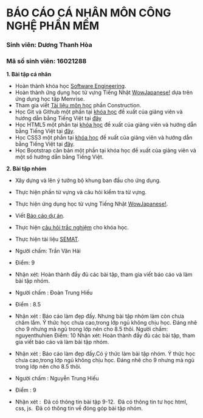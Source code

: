# BÁO CÁO CÁ NHÂN MÔN CÔNG NGHỆ PHẦN MỀM

### Sinh viên: Dương Thanh Hòa

### Mã số sinh viên: 16021288

**1. Bài tập cá nhân**
  + Hoàn thành khóa học [Software Engineering](https://courses.edx.org/courses/course-v1:UBCx+SoftEng1x+1T2018/course/).
  + Hoàn thành ứng dụng học từ vựng Tiếng Nhật [WowJapanese!](https://github.com/hoadt98/INT2208-2-2018/tree/master/DuongThanhHoa/Assignment%20Week%206) dựa trên ứng dụng học tập Memrise.
  + Tham gia viết [Tài liệu môn học](https://docs.google.com/document/d/1ZeJqF8DQVnt7jvckVnPp14eiHb8rsEVXdNw6jHuWMec/edit#heading=h.nzv2vaiffe4k) phần Construction.
  + Học Git và Github một phần tại [khóa học](https://classroom.udacity.com/courses/ud775) đề xuất của giảng viên và hướng dẫn bằng Tiếng Việt tại [đây](https://thachpham.com/tools/git-gioi-thieu-serie-git-co-ban.html) 
  + Học HTML5 một phần tại [khóa học](https://www.coursera.org/learn/html) đề xuất của giảng viên  và hướng dẫn bằng Tiếng Việt tại [đây](https://thachpham.com/series/html-co-ban). 
  + Học CSS3 một phần tại [khóa học](https://www.coursera.org/learn/introcss) đề xuất của giảng viên và hướng dẫn bằng Tiếng Việt tại [đây](https://thachpham.com/series/css-co-ban). 
  + Học Bootstrap căn bản một phần tại khóa học đề xuất của giảng viên và một số hướng dẫn bằng Tiếng Việt. 
  
**2. Bài tập nhóm**
  + Xây dựng và lên ý tưởng bộ khung ban đầu cho ứng dụng.
  + Thực hiện phần từ vựng và câu hỏi kiểm tra từ vựng.
  + Thực hiện ứng dụng học từ vựng Tiếng Nhật [WowJapanese!](https://github.com/truonganhhoang/INT2208-2-2018/tree/master/nhom-TrainingWeb).
  + Viết [Báo cáo dự án](https://drive.google.com/open?id=1GiTUaHDLzsQgJ__a02d9EzcgsQ7GNkjnNpHfBEne2wY).
  + Thực hiện [câu hỏi trắc nghiệm](https://docs.google.com/spreadsheets/d/1nYhXQ4Zyw5RZxdw37dMWKhO-TpJ7bJgl2-mVbd6kjq4/edit#gid=53497746) cho khóa học.
  + Thực hiện tài liệu [SEMAT](https://docs.google.com/spreadsheets/d/1morO_O0RKPnylfjxXBhJIBUIFtKugEdRLqVGfWTFDdg/edit?usp=drive_web).

+ Người chấm: Trần Văn Hải
+ Điểm: 9
+ Nhận xét: Hoàn thành đầy đủ các bài tập, tham gia viết báo cáo và làm bài tập nhóm.

+ Người chấm : Đoàn Trung Hiếu
+ Điểm : 8.5

+ Nhận xét : Báo cáo làm đẹp đấy. Nhưng bài tập nhóm làm còn chưa chăm lắm. Ý thức học chưa cao,trong lớp ngủ không chịu học. Đáng nhẽ cho 9 nhưng mà ngủ trong lớp nên cho 8.5 thôi.
Người chấm: nguyenthuhien
Điểm: 10
Nhận xét: Hoàn thành đầy đủ các bài tập, tham gia viết báo cáo và làm bài tập nhóm.

+ Nhận xét : Báo cáo làm đẹp đấy.Có ý thức làm bài tập nhóm. Ý thức học chưa cao,trong lớp ngủ không chịu học. Đáng nhẽ cho 9 nhưng mà ngủ trong lớp nên cho 8.5 thôi.

+ Người chấm : Nguyễn Trung Hiếu
+ Điểm : 9
+ Nhận xét :
  Đã có thông tin bài tập 9-12.
  Đã có thông tin tư học html, css, js.
  Đã có thông tin về đóng góp bài tập nhóm.
